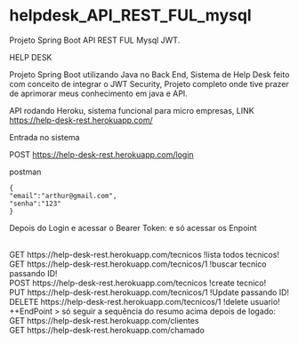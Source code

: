 # helpdesk_API_REST_FUL_mysql
Projeto Spring Boot API REST FUL Mysql  JWT.

HELP DESK 

Projeto Spring Boot utilizando Java no Back End, Sistema de Help Desk feito com conceito de integrar o JWT Security, Projeto completo onde tive 
prazer de aprimorar meus conhecimento em java e API.

API rodando Heroku, sistema funcional para micro empresas, LINK  https://help-desk-rest.herokuapp.com/

Entrada no sistema 

POST https://help-desk-rest.herokuapp.com/login

postman 

    {
    "email":"arthur@gmail.com",
    "senha":"123"
    }
    
Depois do Login e acessar o Bearer Token:
e só acessar os Enpoint

<br />
GET https://help-desk-rest.herokuapp.com/tecnicos    !lista todos tecnicos!

<br />
GET https://help-desk-rest.herokuapp.com/tecnicos/1  !buscar tecnico passando ID!

<br />
POST https://help-desk-rest.herokuapp.com/tecnicos   !create tecnico!

<br />
PUT https://help-desk-rest.herokuapp.com/tecnicos/1 !Update passando ID!

<br />
DELETE https://help-desk-rest.herokuapp.com/tecnicos/1 !delete usuario!

<br />
++EndPoint > só seguir a sequência do resumo acima depois de logado:

<br />
GET https://help-desk-rest.herokuapp.com/clientes

<br />
GET https://help-desk-rest.herokuapp.com/chamado





    
